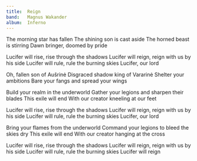 ```yaml
---
title:  Reign
band:   Magnus Wakander
album:  Inferno
---
```


The morning star has fallen
The shining son is cast aside
The horned beast is stirring
Dawn bringer, doomed by pride

Lucifer will rise, rise through the shadows
Lucifer will reign, reign with us by his side
Lucifer will rule, rule the burning skies
Lucifer, our lord

Oh, fallen son of Aušrinė
Disgraced shadow king of Vararinė
Shelter your ambitions
Bare your fangs and spread your wings

Build your realm in the underworld
Gather your legions and sharpen their blades
This exile will end
With our creator kneeling at our feet

Lucifer will rise, rise through the shadows
Lucifer will reign, reign with us by his side
Lucifer will rule, rule the burning skies
Lucifer, our lord

Bring your flames from the underworld
Command your legions to bleed the skies dry
This exile will end
With our creator hanging at the cross

Lucifer will rise, rise through the shadows
Lucifer will reign, reign with us by his side
Lucifer will rule, rule the burning skies
Lucifer will reign
